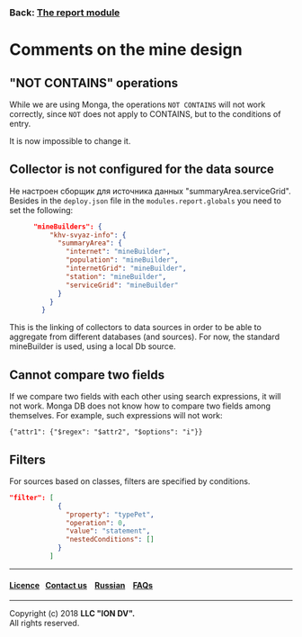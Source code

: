 ### Back: [The report module](/docs/en/3_modules_description/report.md)

# Comments on the mine design

## "NOT CONTAINS" operations

While we are using Monga, the operations `NOT CONTAINS` will not work correctly, since `NOT` does not apply to CONTAINS, but to the conditions of entry.

It is now impossible to change it.

## Collector is not configured for the data source

Не настроен сборщик для источника данных "summaryArea.serviceGrid". Besides in the `deploy.json` file in the `modules.report.globals` you need to set the following:

```json
      "mineBuilders": {
          "khv-svyaz-info": {
            "summaryArea": {
              "internet": "mineBuilder",
              "population": "mineBuilder",
              "internetGrid": "mineBuilder",
              "station": "mineBuilder",
              "serviceGrid": "mineBuilder"
            }
          }
        }
```
This is the linking of collectors to data sources in order to be able to aggregate from different databases (and sources). For now, the standard mineBuilder is used, using a local Db source.


## Cannot compare two fields

If we compare two fields with each other using search expressions, it will not work. Monga DB does not know how to compare two fields among themselves.
For example, such expressions will not work:

```
{"attr1": {"$regex": "$attr2", "$options": "i"}}
```

##  Filters

For sources based on classes, filters are specified by conditions.

```json
"filter": [
            {
              "property": "typePet",
              "operation": 0,
              "value": "statement",
              "nestedConditions": []
            }
          ]
```

--------------------------------------------------------------------------  


 #### [Licence](/LICENSE)&ensp;  [Contact us](https://iondv.ru/index.html) &ensp;  [Russian](/docs/ru/3_modules_description/report_warning.md) &ensp; [FAQs](/faqs.md)   <div><img src="https://mc.iondv.com/watch/local/docs/framework" style="position:absolute; left:-9999px;" height=1 width=1 alt="iondv metrics"></div>       



--------------------------------------------------------------------------  

Copyright (c) 2018 **LLC "ION DV".**   
All rights reserved.  